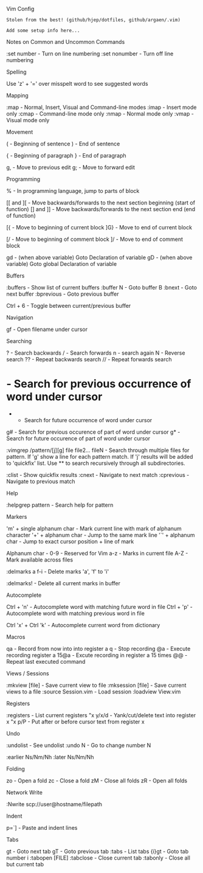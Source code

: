 Vim Config

	Stolen from the best! (github/hjep/dotfiles, github/argaen/.vim)

	Add some setup info here...

Notes on Common and Uncommon Commands

:set number - Turn on line numbering
:set nonumber - Turn off line numbering

Spelling

  Use 'z' + '=' over misspelt word to see suggested words

Mapping

 :map - Normal, Insert, Visual and Command-line modes
 :imap - Insert mode only
 :cmap - Command-line mode only
 :nmap - Normal mode only
 :vmap - Visual mode only

Movement

 ( - Beginning of sentence
 ) - End of sentence

 { - Beginning of paragraph 
 } - End of paragraph

 g, - Move to previous edit
 g; - Move to forward edit

Programming 

 % - In programming language, jump to parts of block
 
 [[ and ][ - Move backwards/forwards to the next section beginning (start of function)
 [] and ]] - Move backwards/forwards to the next section end (end of function)

 [{ - Move to beginning of current block
 ]G} - Move to end of current block

 [/ - Move to beginning of comment block
 ]/ - Move to end of comment block

 gd - (when above variable) Goto Declaration of variable
 gD - (when above variable) Goto global Declaration of variable

Buffers

 :buffers - Show list of current buffers
 :buffer N - Goto buffer B
 :bnext - Goto next buffer
 :bprevious - Goto previous buffer

 Ctrl + 6 - Toggle between current/previous buffer

Navigation

 gf - Open filename under cursor

Searching

 ? - Search backwards
 / - Search forwards
 n - search again
 N - Reverse search
 ?? - Repeat backwards search
 // - Repeat forwards search
 
 # - Search for previous occurrence of word under cursor
 * - Search for future occurrence of word under cursor
 
 g# - Search for previous occurence of part of word under cursor
 g* - Search for future occurence of part of word under cursor

 :vimgrep /pattern/[j][g] file file2... fileN
	- Search through multiple files for pattern. If 'g' show a line for
	  each pattern match. If 'j' results will be added to 'quickfix' list.
	  Use ** to search recursively through all subdirectories.

 :clist - Show quickfix results
 :cnext - Navigate to next match
 :cprevious - Navigate to previous match 

 
Help

  :helpgrep pattern - Search help for pattern

Markers

  'm' + single alphanum char - Mark current line with mark of alphanum character
  '+' + alphanum char - Jump to the same mark line
  '`' + alphanum char - Jump to exact cursor position + line of mark

  Alphanum char - 0-9 - Reserved for Vim
		  a-z - Marks in current file
		  A-Z - Mark available across files

  :delmarks a f-i - Delete marks 'a', 'f' to 'i'

  :delmarks! - Delete all current marks in buffer

Autocomplete

  Ctrl + 'n' - Autocomplete word with matching future word in file
  Ctrl + 'p' - Autocomplete word with matching previous word in file

  Ctrl 'x' + Ctrl 'k' - Autocomplete current word from dictionary

Macros

  qa - Record from now into into register a
  q - Stop recording
  @a - Execute recording register a
  15@a - Excute recording in register a 15 times
  @@ - Repeat last executed command

Views / Sessions

  :mkview [file] - Save current view to file
  :mksession [file] - Save current views to a file
  :source Session.vim - Load session
  :loadview View.vim

Registers

  :registers - List current registers
  "x y/x/d - Yank/cut/delete text into register x
  "x p/P - Put after or before cursor text from register x

Undo

  :undolist - See undolist
  :undo N - Go to change number N

  :earlier Ns/Nm/Nh
  :later Ns/Nm/Nh

Folding

  zo - Open a fold
  zc - Close a fold
  zM - Close all folds
  zR - Open all folds


Network Write

  :Nwrite scp://user@hostname/filepath

Indent

  p=`] - Paste and indent lines

Tabs

  gt - Goto next tab
  gT - Goto previous tab
  :tabs - List tabs
  {i}gt - Goto tab number i
  :tabopen [FILE]
  :tabclose - Close current tab
  :tabonly - Close all but current tab
